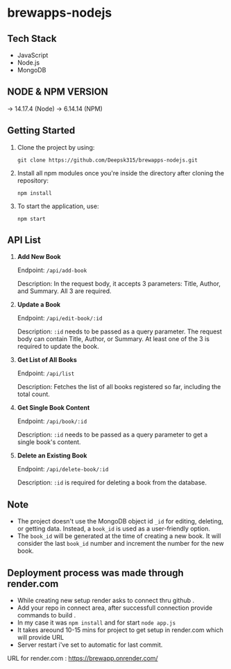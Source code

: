 # brewapps-nodejs

## Tech Stack

- JavaScript
- Node.js
- MongoDB

## NODE & NPM VERSION

-> 14.17.4 (Node)
-> 6.14.14 (NPM)

## Getting Started

1. Clone the project by using:

   ```
   git clone https://github.com/Deepsk315/brewapps-nodejs.git
   ```

2. Install all npm modules once you're inside the directory after cloning the repository:

   ```
   npm install
   ```

3. To start the application, use:
   ```
   npm start
   ```

## API List

1. **Add New Book**

   Endpoint: `/api/add-book`

   Description: In the request body, it accepts 3 parameters: Title, Author, and Summary. All 3 are required.

2. **Update a Book**

   Endpoint: `/api/edit-book/:id`

   Description: `:id` needs to be passed as a query parameter. The request body can contain Title, Author, or Summary. At least one of the 3 is required to update the book.

3. **Get List of All Books**

   Endpoint: `/api/list`

   Description: Fetches the list of all books registered so far, including the total count.

4. **Get Single Book Content**

   Endpoint: `/api/book/:id`

   Description: `:id` needs to be passed as a query parameter to get a single book's content.

5. **Delete an Existing Book**

   Endpoint: `/api/delete-book/:id`

   Description: `:id` is required for deleting a book from the database.

## Note

- The project doesn't use the MongoDB object id `_id` for editing, deleting, or getting data. Instead, a `book_id` is used as a user-friendly option.
- The `book_id` will be generated at the time of creating a new book. It will consider the last `book_id` number and increment the number for the new book.

## Deployment process was made through render.com

- While creating new setup render asks to connect thru github .
- Add your repo in connect area, after successfull connection provide commands to build .
- In my case it was `npm install` and for start `node app.js`
- It takes areound 10-15 mins for project to get setup in render.com which will provide URL
- Server restart i've set to automatic for last commit.

URL for render.com : https://brewapp.onrender.com/

